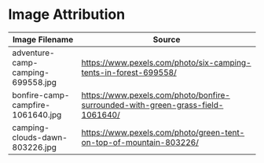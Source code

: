 # Image Attribution


| Image Filename                    | Source                                                                          |
| --------------------------------- | ------------------------------------------------------------------------------- |
| adventure-camp-camping-699558.jpg | https://www.pexels.com/photo/six-camping-tents-in-forest-699558/                |
| bonfire-camp-campfire-1061640.jpg | https://www.pexels.com/photo/bonfire-surrounded-with-green-grass-field-1061640/ |
| camping-clouds-dawn-803226.jpg    | https://www.pexels.com/photo/green-tent-on-top-of-mountain-803226/              |